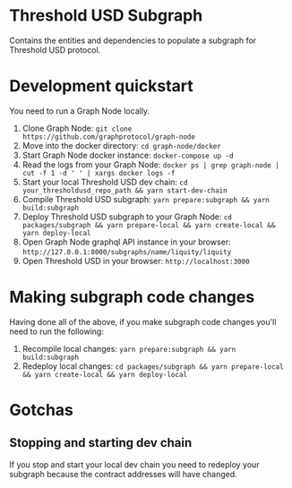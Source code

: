 # Threshold USD Subgraph

Contains the entities and dependencies to populate a subgraph for Threshold USD protocol.


# Development quickstart
You need to run a Graph Node locally.

1. Clone Graph Node: `git clone https://github.com/graphprotocol/graph-node`
2. Move into the docker directory: `cd graph-node/docker`
3. Start Graph Node docker instance: `docker-compose up -d`
4. Read the logs from your Graph Node: `docker ps | grep graph-node | cut -f 1 -d ' ' | xargs docker logs -f`
5. Start your local Threshold USD dev chain: `cd your_thresholdusd_repo_path && yarn start-dev-chain`
6. Compile Threshold USD subgraph: `yarn prepare:subgraph && yarn build:subgraph`
7. Deploy Threshold USD subgraph to your Graph Node: `cd packages/subgraph && yarn prepare-local && yarn create-local && yarn deploy-local`
8. Open Graph Node graphql API instance in your browser: `http://127.0.0.1:8000/subgraphs/name/liquity/liquity`
9. Open Threshold USD in your browser: `http://localhost:3000`

# Making subgraph code changes
Having done all of the above, if you make subgraph code changes you'll need to run the following:
1. Recompile local changes: `yarn prepare:subgraph && yarn build:subgraph`
2. Redeploy local changes: `cd packages/subgraph && yarn prepare-local && yarn create-local && yarn deploy-local`

# Gotchas

## Stopping and starting dev chain
If you stop and start your local dev chain you need to redeploy your subgraph because the contract addresses will have changed.
